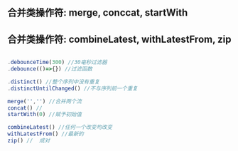 
## 合并类操作符: merge, conccat, startWith

## 合并类操作符: combineLatest, withLatestFrom, zip

```ts

.debounceTime(300) //30毫秒过滤器
.debounce(()=>{}) //过滤函数

.distinct() //整个序列中没有重复
.distinctUntilChanged() //不与序列前一个重复

merge('','') //合并两个流
concat() //
startWith(0) //赋予初始值

combineLatest() //任何一个改变均改变
withLatestFrom() //最新的
zip() //  成对

```
